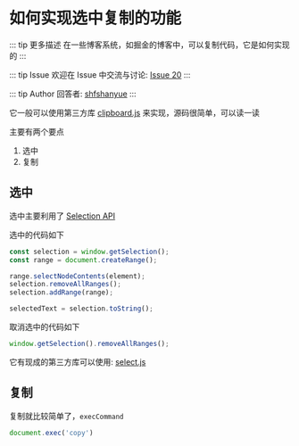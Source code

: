 # 如何实现选中复制的功能

::: tip 更多描述 
 在一些博客系统，如掘金的博客中，可以复制代码，它是如何实现的 
:::

::: tip Issue 
 欢迎在 Issue 中交流与讨论: [Issue 20](https://github.com/shfshanyue/Daily-Question/issues/20) 
:::

::: tip Author 
回答者: [shfshanyue](https://github.com/shfshanyue) 
:::

它一般可以使用第三方库 [clipboard.js](https://github.com/zenorocha/clipboard.js) 来实现，源码很简单，可以读一读

主要有两个要点

1. 选中
1. 复制

## 选中

选中主要利用了 [Selection API](https://developer.mozilla.org/en-US/docs/Web/API/Selection)

选中的代码如下

``` js
const selection = window.getSelection();
const range = document.createRange();

range.selectNodeContents(element);
selection.removeAllRanges();
selection.addRange(range);

selectedText = selection.toString();
```

取消选中的代码如下

``` js
window.getSelection().removeAllRanges();
```

它有现成的第三方库可以使用: [select.js](https://github.com/zenorocha/select)

## 复制

复制就比较简单了，`execCommand`

``` js
document.exec('copy')
```
